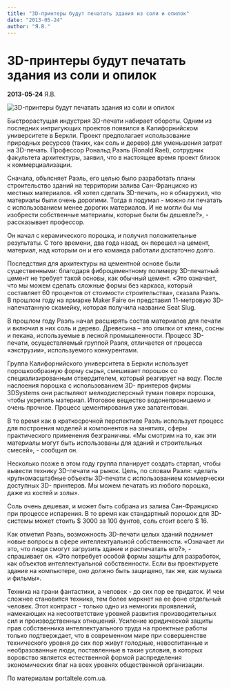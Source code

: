 ```yaml
---
title: "3D-принтеры будут печатать здания из соли и опилок"
date: "2013-05-24"
author: "Я.В."
---
```


# 3D-принтеры будут печатать здания из соли и опилок

**2013-05-24** Я.В.

![3D-принтеры будут печатать здания из соли и опилок](http://old.computerra.ru/upload/3d-printers-op/stratasys.jpg)

Быстрорастущая индустрия 3D-печати набирает обороты. Одним из последних интригующих проектов появился в Калифорнийском университете в Беркли. Проект предполагает использование природных ресурсов (таких, как соль и дерево) для уменьшения затрат на 3D-печать. Профессор Рональд Раэль (Ronald Rael), сотрудник факультета архитектуры, заявил, что в настоящее время проект близок к коммерциализации.

Сначала, объясняет Раэль, его целью было разработать планы строительство зданий на территории залива Сан-Франциско из местных материалов. «Я хотел сделать 3D-печать, но я обнаружил, что материалы были очень дорогими. Тогда я подумал - можно ли печатать с использованием менее дорогих материалов. И не могли бы мы изобрести собственные материалы, которые были бы дешевле?», - рассказывает профессор.

Он начал с керамического порошка, и получил положительные результаты. С того времени, два года назад, он перешел на цемент, материал, над которым он и его команда работали достаточно долго.

Последствия для архитектуры на цементной основе были существенными: благодаря фиброцементному полимеру 3D-печатный цемент не требует такой основы, как обычный цемент. «Это означает, что мы можем сделать сложные формы без каркаса, который составляет 60 процентов от стоимости строительства», сказала Раэль. В прошлом году на ярмарке Maker Fairе он представил 11-метровую 3D-напечатанную скамейку, которая получила название Seat Slug.

В прошлом году Раэль начал расширять состав материалов для печати и включил в них соль и дерево. Древесина – это опилки от клена, сосны и пекана, используемые в лесной промышленности. Процесс 3D-печати, осуществляемый группой Раэля, отличается от процесса «экструзии», используемого конкурентами.

Группа Калифорнийского университета в Беркли использует порошкообразную форму сырья, смешивает порошок со специализированным отвердителем, который реагирует на воду. После наслоения порошка с использованием 3D- принтеров фирмы 3DSystems они распыляют мелкодисперсный туман поверх порошка, чтобы укрепить материал. Итоговое вещество водонепроницаемо и очень прочное. Процесс цементирования уже запатентован.

В то время как в краткосрочной перспективе Раэль использует процесс для построения моделей и компонентов на занятиях, сферы практического применения безграничны. «Мы смотрим на то, как эти материалы могут быть использованы для зданий и строительных смесей», - сообщил он.

Несколько позже в этом году группа планирует создать стартап, чтобы вывести технику 3D-печати на рынок. Цель, по словам Раэля: «делать крупномасштабные объекты 3D-печати с использованием коммерчески доступных 3D- принтеров. Мы можем печатать из любого порошка, даже из костей и золы».

Соль очень дешевая, и может быть собрана из залива Сан-Франциско при процессе испарения. В то время как стандартный порошок для 3D-системы может стоить $ 3000 за 100 фунтов, соль стоит всего $ 16.

Как отметил Раэль, возможность 3D-печати целых зданий поднимет новые вопросы в сфере интеллектуальной собственности. «Означает ли это, что люди смогут загрузить здание и распечатать его?», - спрашивает он. «Это потребует особой формы защиты для разработок, как объектов интеллектуальной собственности. Если вы проектируете здание на компьютере, оно должно быть защищено, так же, как музыка и фильмы».

Техника на грани фантастики, а человек - до сих пор ее придаток. И чем сложнее становится техника, тем более меркнет на ее фоне отдельный человек. Этот контраст - только одно из немногих проявлений, намекающих на несоответствие уровней развития производительных сил и производственных отношений. Усиление юридической защиты прав собственника интеллектуального труда на проектные работы только подтверждает, что в современном мире при совершенстве технического уровня до сих пор живут голодные, невоспитанные и необразованные люди, поставленные в такие условия, в которых воровство является естественной формой распределения экономических благ на всех уровнях общественной организации.

По материалам portaltele.com.ua.